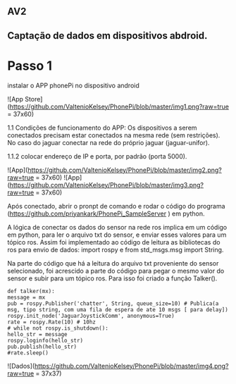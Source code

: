 ## AV2
## Captação de dados em dispositivos abdroid.

# Passo 1
instalar o APP phonePi no dispositivo android

![App Store](https://github.com/ValtenioKelsey/PhonePi/blob/master/img1.png?raw=true = 37x60)

1.1 Condições de funcionamento do APP:
    Os dispositivos a serem conectados precisam estar conectados na mesma rede (sem restrições). No caso do jaguar conectar na rede do próprio jaguar (jaguar-unifor).

1.1.2 colocar endereço de IP e porta, por padrão (porta 5000).

![App](https://github.com/ValtenioKelsey/PhonePi/blob/master/img2.png?raw=true = 37x60)
![App](https://github.com/ValtenioKelsey/PhonePi/blob/master/img3.png?raw=true = 37x60)

Após conectado, abrir o pronpt de comando e rodar o código do programa (https://github.com/priyankark/PhonePi_SampleServer ) em python.

A lógica de conectar os dados do sensor na rede ros implica em um código em python, para ler o arquivo txt do sensor, e enviar esses valores para um tópico ros. Assim foi implementado ao código de leitura as bibliotecas do ros para envio de dados: import rospy e from std_msgs.msg import String.

Na parte do código que há a leitura do arquivo txt proveniente do sensor selecionado, foi acrescido a parte do código para pegar o mesmo valor do sensor e subir para um tópico ros. Para isso foi criado a função Talker().

```
def talker(mx):
message = mx
pub = rospy.Publisher('chatter', String, queue_size=10) # Publica(a msg, tipo string, com uma fila de espera de ate 10 msgs [ para delay])
rospy.init_node('JaguarJoystickComm', anonymous=True)
rate = rospy.Rate(10) # 10hz
# while not rospy.is_shutdown():
hello_str = message
rospy.loginfo(hello_str)
pub.publish(hello_str)
#rate.sleep()
```

![Dados](https://github.com/ValtenioKelsey/PhonePi/blob/master/img4.png?raw=true = 37x37)
